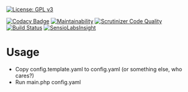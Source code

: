 [![License: GPL v3](https://img.shields.io/badge/License-GPL%20v3-blue.svg)](https://www.gnu.org/licenses/gpl-3.0)

[![Codacy Badge](https://api.codacy.com/project/badge/Grade/354f5f8a337c4613a5204eecefedcfc5)](https://www.codacy.com/app/aurelien.riv/DBChecker?utm_source=github.com&amp;utm_medium=referral&amp;utm_content=aurelien-riv/DBChecker&amp;utm_campaign=Badge_Grade)
[![Maintainability](https://api.codeclimate.com/v1/badges/d8f1fb2026c68fde6b91/maintainability)](https://codeclimate.com/github/aurelien-riv/DBChecker/maintainability)
[![Scrutinizer Code Quality](https://scrutinizer-ci.com/g/aurelien-riv/DBChecker/badges/quality-score.png?b=master)](https://scrutinizer-ci.com/g/aurelien-riv/DBChecker/?branch=master)
[![Build Status](https://scrutinizer-ci.com/g/aurelien-riv/DBChecker/badges/build.png?b=master)](https://scrutinizer-ci.com/g/aurelien-riv/DBChecker/build-status/master)
[![SensioLabsInsight](https://insight.sensiolabs.com/projects/c9fdb74e-2750-48e3-b011-5c6d73b7392c/mini.png)](https://insight.sensiolabs.com/projects/c9fdb74e-2750-48e3-b011-5c6d73b7392c)

# Usage #
- Copy config.template.yaml to config.yaml (or something else, who cares?)
- Run main.php config.yaml
